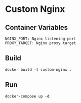 # Custom Nginx

## Container Variables

```
NGINX_PORT: Nginx listening port
PROXY_TARGET: Nginx proxy target
```

## Build
```
docker build -t custom-nginx .
```

## Run
```
docker-compose up -d
```